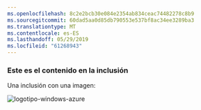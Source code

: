 ```yaml
---
ms.openlocfilehash: 8c2e2bcb30e084e2354ab834ceac74482278c8b9
ms.sourcegitcommit: 60dad5aa0d85db790553e537bf8ac34ee3289ba3
ms.translationtype: MT
ms.contentlocale: es-ES
ms.lasthandoff: 05/29/2019
ms.locfileid: "61268943"
---
```

### <a name="this-is-content-within-the-include"></a>Este es el contenido en la inclusión
Una inclusión con una imagen:

![logotipo-windows-azure](./media/example-include-images/windows-azure.png)

